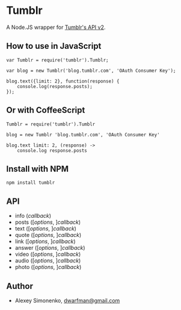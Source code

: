 # Tumblr

A Node.JS wrapper for [Tumblr's API v2](http://www.tumblr.com/docs/en/api/v2).

How to use in JavaScript
------------------------

	var Tumblr = require('tumblr').Tumblr;

	var blog = new Tumblr('blog.tumblr.com', 'OAuth Consumer Key');

	blog.text({limit: 2}, function(response) {
		console.log(response.posts);
	});

Or with CoffeeScript
--------------------

	Tumblr = require('tumblr').Tumblr

	blog = new Tumblr 'blog.tumblr.com', 'OAuth Consumer Key'

	blog.text limit: 2, (response) ->
		console.log response.posts

Install with NPM
----------------

	npm install tumblr

API
---

* info (*callback*)
* posts ([*options*, ]*callback*)
* text ([*options*, ]*callback*)
* quote ([*options*, ]*callback*)
* link ([*options*, ]*callback*)
* answer ([*options*, ]*callback*)
* video ([*options*, ]*callback*)
* audio ([*options*, ]*callback*)
* photo ([*options*, ]*callback*)

Author
------

* Alexey Simonenko, dwarfman@gmail.com